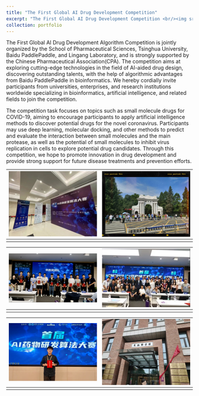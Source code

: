 ```yaml
---
title: "The First Global AI Drug Development Competition"
excerpt: "The First Global AI Drug Development Competition <br/><img src='/images/Qinghua/suanfa-3.png'>"
collection: portfolio
---
```

The First Global AI Drug Development Algorithm Competition is jointly organized by the School of Pharmaceutical Sciences, Tsinghua University, Baidu PaddlePaddle, and Lingang Laboratory, and is strongly supported by the Chinese Pharmaceutical Association(CPA). The competition aims at exploring cutting-edge technologies in the field of AI-aided drug design, discovering outstanding talents, with the help of algorithmic advantages from Baidu PaddlePaddle in bioinformatics. We hereby cordially invite participants from universities, enterprises, and research institutions worldwide specializing in bioinformatics, artificial intelligence, and related fields to join the competition.

The competition task focuses on topics such as small molecule drugs for COVID-19, aiming to encourage participants to apply artificial intelligence methods to discover potential drugs for the novel coronavirus. Participants may use deep learning, molecular docking, and other methods to predict and evaluate the interaction between small molecules and the main protease, as well as the potential of small molecules to inhibit virus replication in cells to explore potential drug candidates. Through this competition, we hope to promote innovation in drug development and provide strong support for future disease treatments and prevention efforts.


| ![](/images/Qinghua/suanfa-3.png) | ![](/images/Qinghua/suanfa-4.png) |
|:----------------------------------------:|:----------------------------------------:|
|                               |        |

| ![](/images/Qinghua/suanfa-1.png) | ![](/images/Qinghua/suanfa-2.png) |
|:----------------------------------------:|:----------------------------------------:|
|                               |        |

| ![](/images/Qinghua/suanfa-0.png) | ![](/images/Qinghua/suanfa-5.png) |
|:----------------------------------------:|:----------------------------------------:|
|                               |        |

